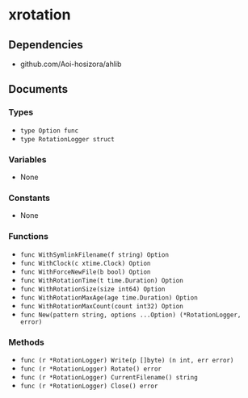 # xrotation

## Dependencies

+ github.com/Aoi-hosizora/ahlib

## Documents

### Types

+ `type Option func`
+ `type RotationLogger struct`

### Variables

+ None

### Constants

+ None

### Functions

+ `func WithSymlinkFilename(f string) Option`
+ `func WithClock(c xtime.Clock) Option`
+ `func WithForceNewFile(b bool) Option`
+ `func WithRotationTime(t time.Duration) Option`
+ `func WithRotationSize(size int64) Option`
+ `func WithRotationMaxAge(age time.Duration) Option`
+ `func WithRotationMaxCount(count int32) Option`
+ `func New(pattern string, options ...Option) (*RotationLogger, error)`

### Methods

+ `func (r *RotationLogger) Write(p []byte) (n int, err error)`
+ `func (r *RotationLogger) Rotate() error`
+ `func (r *RotationLogger) CurrentFilename() string`
+ `func (r *RotationLogger) Close() error`
